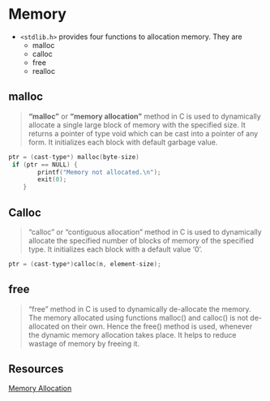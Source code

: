 # Memory
- `<stdlib.h>` provides four functions to allocation memory. They are
	- malloc
	- calloc
	- free
	- realloc
## malloc
> **“malloc”** or **“memory allocation”** method in C is used to dynamically allocate a single large block of memory with the specified size. It returns a pointer of type void which can be cast into a pointer of any form. It initializes each block with default garbage value.
```c
ptr = (cast-type*) malloc(byte-size)
 if (ptr == NULL) { 
        printf("Memory not allocated.\n"); 
        exit(0); 
    } 

```

## Calloc
> “calloc” or “contiguous allocation” method in C is used to dynamically allocate the specified number of blocks of memory of the specified type. It initializes each block with a default value ‘0’.
```c
ptr = (cast-type*)calloc(n, element-size);
```

## free
> “free” method in C is used to dynamically de-allocate the memory. The memory allocated using functions malloc() and calloc() is not de-allocated on their own. Hence the free() method is used, whenever the dynamic memory allocation takes place. It helps to reduce wastage of memory by freeing it.


## Resources
[Memory Allocation](https://www.geeksforgeeks.org/dynamic-memory-allocation-in-c-using-malloc-calloc-free-and-realloc/)